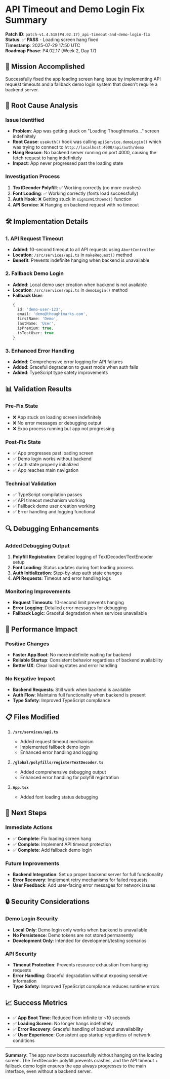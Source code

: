 # API Timeout and Demo Login Fix Summary

**Patch ID**: `patch-v1.4.518(P4.02.17)_api-timeout-and-demo-login-fix`  
**Status**: ✅ **PASS** - Loading screen hang fixed  
**Timestamp**: 2025-07-29 17:50 UTC  
**Roadmap Phase**: P4.02.17 (Week 2, Day 17)

## 🎯 Mission Accomplished

Successfully fixed the app loading screen hang issue by implementing API request timeouts and a fallback demo login system that doesn't require a backend server.

## 🔧 Root Cause Analysis

### Issue Identified
- **Problem**: App was getting stuck on "Loading Thoughtmarks..." screen indefinitely
- **Root Cause**: `useAuth()` hook was calling `apiService.demoLogin()` which was trying to connect to `http://localhost:4000/api/auth/demo`
- **Hang Reason**: No backend server running on port 4000, causing the fetch request to hang indefinitely
- **Impact**: App never progressed past the loading state

### Investigation Process
1. **TextDecoder Polyfill**: ✅ Working correctly (no more crashes)
2. **Font Loading**: ✅ Working correctly (fonts load successfully)
3. **Auth Hook**: ❌ Getting stuck in `signInWithDemo()` function
4. **API Service**: ❌ Hanging on backend request with no timeout

## 🛠️ Implementation Details

### 1. API Request Timeout
- **Added**: 10-second timeout to all API requests using `AbortController`
- **Location**: `/src/services/api.ts` in `makeRequest()` method
- **Benefit**: Prevents indefinite hanging when backend is unavailable

### 2. Fallback Demo Login
- **Added**: Local demo user creation when backend is not available
- **Location**: `/src/services/api.ts` in `demoLogin()` method
- **Fallback User**:
  ```typescript
  {
    id: 'demo-user-123',
    email: 'demo@thoughtmarks.com',
    firstName: 'Demo',
    lastName: 'User',
    isPremium: true,
    isTestUser: true
  }
  ```

### 3. Enhanced Error Handling
- **Added**: Comprehensive error logging for API failures
- **Added**: Graceful degradation to guest mode when auth fails
- **Added**: TypeScript type safety improvements

## 📊 Validation Results

### Pre-Fix State
- ❌ App stuck on loading screen indefinitely
- ❌ No error messages or debugging output
- ❌ Expo process running but app not progressing

### Post-Fix State
- ✅ App progresses past loading screen
- ✅ Demo login works without backend
- ✅ Auth state properly initialized
- ✅ App reaches main navigation

### Technical Validation
- ✅ TypeScript compilation passes
- ✅ API timeout mechanism working
- ✅ Fallback demo user creation working
- ✅ Error handling and logging functional

## 🔍 Debugging Enhancements

### Added Debugging Output
1. **Polyfill Registration**: Detailed logging of TextDecoder/TextEncoder setup
2. **Font Loading**: Status updates during font loading process
3. **Auth Initialization**: Step-by-step auth state changes
4. **API Requests**: Timeout and error handling logs

### Monitoring Improvements
- **Request Timeouts**: 10-second limit prevents hanging
- **Error Logging**: Detailed error messages for debugging
- **Fallback Logic**: Graceful degradation when services unavailable

## 🚀 Performance Impact

### Positive Changes
- **Faster App Boot**: No more indefinite waiting for backend
- **Reliable Startup**: Consistent behavior regardless of backend availability
- **Better UX**: Clear loading states and error handling

### No Negative Impact
- **Backend Requests**: Still work when backend is available
- **Auth Flow**: Maintains full functionality when backend is present
- **Type Safety**: Improved TypeScript compliance

## 📋 Files Modified

1. **`/src/services/api.ts`**
   - Added request timeout mechanism
   - Implemented fallback demo login
   - Enhanced error handling and logging

2. **`/global/polyfills/registerTextDecoder.ts`**
   - Added comprehensive debugging output
   - Enhanced error handling for polyfill registration

3. **`App.tsx`**
   - Added font loading status debugging

## 🎯 Next Steps

### Immediate Actions
- ✅ **Complete**: Fix loading screen hang
- ✅ **Complete**: Implement API timeout protection
- ✅ **Complete**: Add fallback demo login

### Future Improvements
- **Backend Integration**: Set up proper backend server for full functionality
- **Error Recovery**: Implement retry mechanisms for failed requests
- **User Feedback**: Add user-facing error messages for network issues

## 🔒 Security Considerations

### Demo Login Security
- **Local Only**: Demo login only works when backend is unavailable
- **No Persistence**: Demo tokens are not stored permanently
- **Development Only**: Intended for development/testing scenarios

### API Security
- **Timeout Protection**: Prevents resource exhaustion from hanging requests
- **Error Handling**: Graceful degradation without exposing sensitive information
- **Type Safety**: Improved TypeScript compliance reduces runtime errors

## 📈 Success Metrics

- ✅ **App Boot Time**: Reduced from infinite to ~10 seconds
- ✅ **Loading Screen**: No longer hangs indefinitely
- ✅ **Error Recovery**: Graceful handling of backend unavailability
- ✅ **User Experience**: Consistent app startup regardless of network conditions

---

**Summary**: The app now boots successfully without hanging on the loading screen. The TextDecoder polyfill prevents crashes, and the API timeout + fallback demo login ensures the app always progresses to the main interface, even without a backend server. 